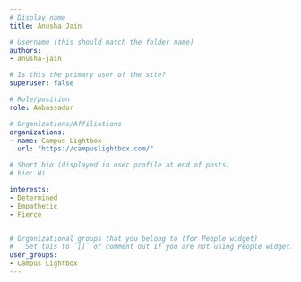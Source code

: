 ```yaml
---
# Display name
title: Anusha Jain

# Username (this should match the folder name)
authors:
- anusha-jain

# Is this the primary user of the site?
superuser: false

# Role/position
role: Ambassador

# Organizations/Affiliations
organizations:
- name: Campus Lightbox
  url: "https://campuslightbox.com/"

# Short bio (displayed in user profile at end of posts)
# bio: Hi

interests:
- Determined
- Empathetic
- Fierce


# Organizational groups that you belong to (for People widget)
#   Set this to `[]` or comment out if you are not using People widget.
user_groups:
- Campus Lightbox
---
```

